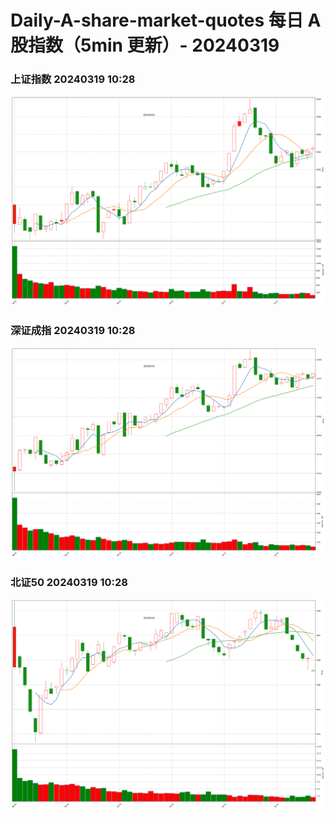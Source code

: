 
# Daily-A-share-market-quotes 每日 A 股指数（5min 更新）- 20240319

### 上证指数 20240319 10:28
![](./fig/2024/3/20240319-sh000001.png)

### 深证成指 20240319 10:28
![](./fig/2024/3/20240319-sz399001.png)

### 北证50 20240319 10:28
![](./fig/2024/3/20240319-bj899050.png)
